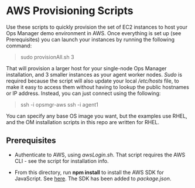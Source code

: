 # AWS Provisioning Scripts

Use these scripts to quickly provision the set of EC2 instances to host your Ops Manager demo environment in AWS. Once everything is set up (see Prerequisites) you can launch your instances by running the following command:

> sudo provisionAll.sh 3

That will provision a larger host for your single-node Ops Manager installation, and 3 smaller instances as your agent worker nodes. *Sudo* is required because the script will also update your local */etc/hosts* file, to make it easy to access them without having to lookup the public hostnames or IP address. Instead, you can just connect using the following:

> ssh -i <keyfile> opsmgr-aws
> ssh -i <keyfile> agent1

You can specify any base OS image you want, but the examples use RHEL, and the OM installation scripts in this repo are written for RHEL.

## Prerequisites

- Authenticate to AWS, using *awsLogin.sh*. That script requires the AWS CLI - see the script for installation info.

- From this directory, run **npm install** to install the AWS SDK for JavaScript. See [here](https://docs.aws.amazon.com/sdk-for-javascript/v2/developer-guide/installing-jssdk.html). The SDK has been added to *package.json*. 


